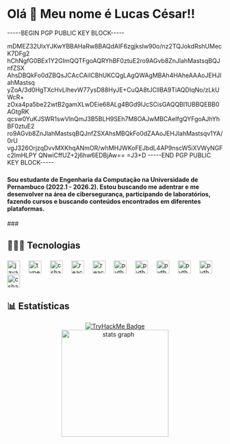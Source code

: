 <h1 align="left">Olá 👋 Meu nome é Lucas César!!</h1>
-----BEGIN PGP PUBLIC KEY BLOCK-----

mDMEZ32UlxYJKwYBBAHaRw8BAQdAIF6zgjksIw90o/nz2TQJokdRshUMecK7DFg2
hChNgfG0BEx1Y2GImQQTFgoAQRYhBF0ztuE2ro9AGvb8ZnJlahMastsqBQJnfZSX
AhsDBQkFo0dZBQsJCAcCAiICBhUKCQgLAgQWAgMBAh4HAheAAAoJEHJlahMastsq
yZoA/3d0HgTXcHvLlhevW77ysD88HyJE+CuQA8tJCllBA9TiAQDIqNo/zLkUWcR+
zOxa4pa5be22wtB2gamXLwDEie68ALg4BGd9lJcSCisGAQQBl1UBBQEBB0AGtgRK
qcsw0YuKJSWR1swVlnQmJ3B5BLH9SEh7M8OAJwMBCAeIfgQYFgoAJhYhBF0ztuE2
ro9AGvb8ZnJlahMastsqBQJnfZSXAhsMBQkFo0dZAAoJEHJlahMastsqv1YA/0rU
vgJ326OrjzqDvvMXKhqANmOR/whMHJWKoFEJbdL4AP9nscW5iXVWyNGFc2lmHLPY
QNwiCffUZ+2j6hw6EDBjAw==
=J3+D
-----END PGP PUBLIC KEY BLOCK-----
###
<h4>Sou estudante de Engenharia da Computação na Universidade de Pernambuco (2022.1 - 2026.2).
Estou buscando me adentrar e me desenvolver na área de cibersegurança, participando de laboratórios, fazendo cursos e buscando conteúdos encontrados em diferentes plataformas.</h4>
###
<h2 align="left">🧑🏽‍💻 Tecnologias</h2>

###

<div align="left">
  <img src="https://cdn.jsdelivr.net/gh/devicons/devicon/icons/javascript/javascript-original.svg" height="30" alt="javascript logo"  />
  <img width="12" />
  <img src="https://cdn.jsdelivr.net/gh/devicons/devicon/icons/typescript/typescript-original.svg" height="30" alt="typescript logo"  />
  <img width="12" />
  <img src="https://cdn.jsdelivr.net/gh/devicons/devicon/icons/nodejs/nodejs-original-wordmark.svg" height="30" alt="csharp logo"  />
  <img width="12" />
  <img src="https://cdn.jsdelivr.net/gh/devicons/devicon/icons/react/react-original.svg" height="30" alt="react logo"  />
  <img width="12" />
  <img src="https://cdn.jsdelivr.net/gh/devicons/devicon/icons/tailwindcss/tailwindcss-original.svg" height="30" alt="react logo"  />
  <img width="12" />
  <img src="https://cdn.jsdelivr.net/gh/devicons/devicon/icons/python/python-original.svg" height="30" alt="python logo"  />
  <img width="12" />
  <img src="https://cdn.jsdelivr.net/gh/devicons/devicon/icons/mysql/mysql-original.svg" height="30" alt="python logo"  />
  <img width="12" />
  <img src="https://cdn.jsdelivr.net/gh/devicons/devicon/icons/postgresql/postgresql-original.svg" height="30" alt="python logo"  />
  <img width="12" />
  <img src="https://cdn.jsdelivr.net/gh/devicons/devicon/icons/mongodb/mongodb-original.svg" height="30" alt="python logo"  />
  <img width="12" />
  <img src="https://cdn.jsdelivr.net/gh/devicons/devicon/icons/trello/trello-original.svg" height="30" alt="python logo"  />
  <img width="12" />
  <img src="https://cdn.jsdelivr.net/gh/devicons/devicon/icons/jira/jira-original.svg" height="30" alt="csharp logo"  />
</div>

###
<h2 align="left">📊 Estatísticas</h2>

<div align="center">
  <a href="https://tryhackme.com/p/Lucc4s228">
    <img src="https://tryhackme-badges.s3.amazonaws.com/Lucc4s228.png" alt="TryHackMe Badge">
  </a>
</div>


<div align="center">
  <img src="https://github-readme-stats.vercel.app/api?username=Lucas-Cesar&hide_title=false&hide_rank=false&show_icons=true&include_all_commits=true&count_private=true&disable_animations=false&theme=dracula&locale=en&hide_border=false&order=1" height="250" alt="stats graph"  />
</div>


###



